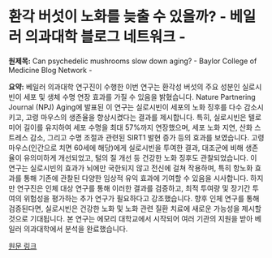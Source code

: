 # 환각 버섯이 노화를 늦출 수 있을까? - 베일러 의과대학 블로그 네트워크 -

**원제목:** Can psychedelic mushrooms slow down aging? - Baylor College of Medicine Blog Network -

**요약:** 베일러 의과대학 연구진이 수행한 이번 연구는 환각성 버섯의 주요 성분인 실로시빈이 세포 및 생체 수명 연장 효과를 가질 수 있음을 밝혔습니다.  Nature Partnering Journal (NPJ) Aging에 발표된 이 연구는 실로시빈이 세포의 노화 징후를 다수 감소시키고, 고령 마우스의 생존율을 향상시켰다는 결과를 제시합니다. 특히, 실로시빈은 텔로미어 길이를 유지하여 세포 수명을 최대 57%까지 연장했으며, 세포 노화 지연, 산화 스트레스 감소, 그리고 수명 조절과 관련된 SIRT1 발현 증가 등의 효과를 보였습니다. 고령 마우스(인간으로 치면 60세에 해당)에게 실로시빈을 투여한 결과, 대조군에 비해 생존율이 유의미하게 개선되었고, 털의 질 개선 등 건강한 노화 징후도 관찰되었습니다.  이 연구는 실로시빈의 효과가 뇌에만 국한되지 않고 전신에 걸쳐 작용하며, 특히 항노화 효과를 통해 기존에 관찰된 다양한 임상적 유익 효과에 기여할 수 있음을 시사합니다. 하지만 연구진은 인체 대상 연구를 통해 이러한 결과를 검증하고, 최적 투여량 및 장기간 투여의 위험성을 평가하는 추가 연구가 필요하다고 강조했습니다.  향후 인체 연구를 통해 검증된다면, 실로시빈은 건강한 노화 및 노화 관련 질환 치료에 새로운 가능성을 제시할 것으로 기대됩니다.  본 연구는 에모리 대학교에서 시작되어 여러 기관의 지원을 받아 베일러 의과대학에서 분석을 완료했습니다.

[원문 링크](https://blogs.bcm.edu/2025/07/22/from-the-labs-can-psychedelic-mushrooms-slow-down-aging/)
